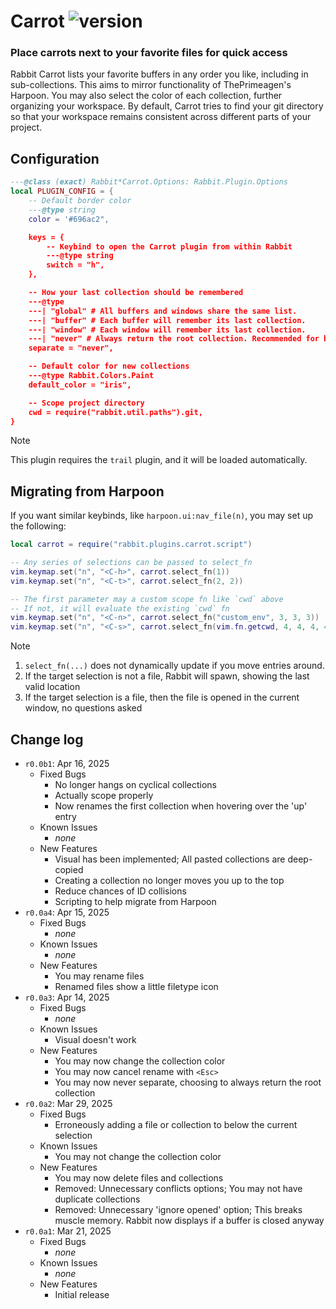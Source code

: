 [rabbit.carrot]: https://img.shields.io/badge/dynamic/json?url=https%3A%2F%2Fraw.githubusercontent.com%2FVoxelPrismatic%2Frabbit.nvim%2Frefs%2Fheads%2Frewrite%2Flua%2Frabbit%2Fplugins%2Fcarrot%2FVERSION.json&query=%24.latest&style=flat&label=carrot&labelColor=white&color=yellow

# Carrot ![version][rabbit.carrot]
### Place carrots next to your favorite files for quick access

Rabbit Carrot lists your favorite buffers in any order you like, including in
sub-collections. This aims to mirror functionality of ThePrimeagen's Harpoon.
You may also select the color of each collection, further organizing your
workspace. By default, Carrot tries to find your git directory so that your
workspace remains consistent across different parts of your project.

## Configuration

```lua
---@class (exact) Rabbit*Carrot.Options: Rabbit.Plugin.Options
local PLUGIN_CONFIG = {
	-- Default border color
	---@type string
	color = '#696ac2",

	keys = {
		-- Keybind to open the Carrot plugin from within Rabbit
		---@type string
		switch = "h",
	},

	-- How your last collection should be remembered
	---@type
	---| "global" # All buffers and windows share the same list.
	---| "buffer" # Each buffer will remember its last collection.
	---| "window" # Each window will remember its last collection.
	---| "never" # Always return the root collection. Recommended for building muscle memory.
	separate = "never",

	-- Default color for new collections
	---@type Rabbit.Colors.Paint
	default_color = "iris",

	-- Scope project directory
	cwd = require("rabbit.util.paths").git,
}
```

> [!NOTE]
> This plugin requires the `trail` plugin, and it will be loaded automatically.

## Migrating from Harpoon

If you want similar keybinds, like `harpoon.ui:nav_file(n)`, you may set up the following:

```lua
local carrot = require("rabbit.plugins.carrot.script")

-- Any series of selections can be passed to select_fn
vim.keymap.set("n", "<C-h>", carrot.select_fn(1))
vim.keymap.set("n", "<C-t>", carrot.select_fn(2, 2))

-- The first parameter may a custom scope fn like `cwd` above
-- If not, it will evaluate the existing `cwd` fn
vim.keymap.set("n", "<C-n>", carrot.select_fn("custom_env", 3, 3, 3))
vim.keymap.set("n", "<C-s>", carrot.select_fn(vim.fn.getcwd, 4, 4, 4, 4))
```

> [!NOTE]
> 1. `select_fn(...)` does not dynamically update if you move entries around.
> 2. If the target selection is not a file, Rabbit will spawn, showing the last valid location
> 3. If the target selection is a file, then the file is opened in the current window, no questions asked


## Change log
- `r0.0b1`: Apr 16, 2025
	- Fixed Bugs
		- No longer hangs on cyclical collections
		- Actually scope properly
		- Now renames the first collection when hovering over the 'up' entry
	- Known Issues
		- *none*
	- New Features
		- Visual has been implemented; All pasted collections are deep-copied
		- Creating a collection no longer moves you up to the top
		- Reduce chances of ID collisions
		- Scripting to help migrate from Harpoon
- `r0.0a4`: Apr 15, 2025
	- Fixed Bugs
		- *none*
	- Known Issues
		- *none*
	- New Features
		- You may rename files
		- Renamed files show a little filetype icon
- `r0.0a3`: Apr 14, 2025
	- Fixed Bugs
		- *none*
	- Known Issues
		- Visual doesn't work
	- New Features
		- You may now change the collection color
		- You may now cancel rename with `<Esc>`
		- You may now never separate, choosing to always return the root collection
- `r0.0a2`: Mar 29, 2025
	- Fixed Bugs
		- Erroneously adding a file or collection to below the current selection
	- Known Issues
		- You may not change the collection color
	- New Features
		- You may now delete files and collections
		- Removed: Unnecessary conflicts options; You may not have duplicate collections
		- Removed: Unnecessary 'ignore opened' option; This breaks muscle memory. Rabbit now displays if a buffer is closed anyway
- `r0.0a1`: Mar 21, 2025
	- Fixed Bugs
		- *none*
	- Known Issues
		- *none*
	- New Features
		- Initial release
